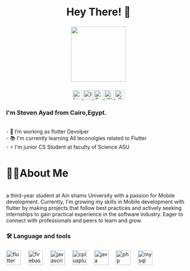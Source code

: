 
<h1 align="center"> Hey There! 👋</h1>


###

<div align="center">
  <img height="150" src="https://media.giphy.com/media/M9gbBd9nbDrOTu1Mqx/giphy.gif"  />
</div>

###

<div align="center">
 <a href="https://www.linkedin.com/in/steven-ayad-731264313?lipi=urn%3Ali%3Apage%3Ad_flagship3_profile_view_base_contact_details%3B9cJcZr%2FcTV2p50ljGtLiqQ%3D%3D " target="_blank">
    <img src="https://img.shields.io/static/v1?message=LinkedIn&logo=linkedin&label=&color=0077B5&logoColor=white&labelColor=&style=for-the-badge" height="25" alt="LinkedIn logo" />
</a>

  <a href="https://www.instagram.com/sosta_779?igsh=MWdvNW8yZTE4a3QxNA%3D%3D&utm_source=qr " target="_blank">
        <img src="https://img.shields.io/static/v1?message=Instagram&logo=instagram&label=&color=E4405F&logoColor=white&labelColor=&style=for-the-badge" height="25" alt="Instagram logo" />
    </a>
    <a href="https://www.facebook.com/share/1687wtdPLw/?mibextid=wwXIfr" target="_blank">
        <img src="https://img.shields.io/static/v1?message=Facebook&logo=facebook&label=&color=1877F2&logoColor=white&labelColor=&style=for-the-badge" height="25" alt="Facebook logo" />
    </a>
    <a href="https://wa.me/+201204615216" target="_blank">
        <img src="https://img.shields.io/static/v1?message=Whatsapp&logo=whatsapp&label=&color=25D366&logoColor=white&labelColor=&style=for-the-badge" height="25" alt="Whatsapp logo" />
    </a>
    <a href="mailto:stevenayad9@gmail.com" target="_blank">
        <img src="https://img.shields.io/static/v1?message=Gmail&logo=gmail&label=&color=D14836&logoColor=white&labelColor=&style=for-the-badge" height="25" alt="Gmail logo" />
    </a>
  </div>

###

<p align="left"><h3>I'm Steven Ayad from Cairo,Egypt.</h3><br>- 🔭 I’m working as  flutter Devolper<br>- 📚 I'm currently learning All teconolgies related to Flutter<br>- ⚡ I'm junior CS Student at faculty of Science ASU</p>

###

<h3 align="left"><h1>👨‍💻About Me</h1><br>a third-year student at Ain shams University with a passion for Mobile development. Currently, I'm growing my skills in   Mobile development with flutter by making projects that follow best practices and actively seeking internships to gain practical experience in the software industry. Eager to connect with professionals and peers to learn and grow.</h3>

###

<h3 align="left">🛠 Language and tools</h3>

###

<div align="left">
  <img src="https://cdn.jsdelivr.net/gh/devicons/devicon/icons/flutter/flutter-original.svg" height="40" alt="flutter logo"  />
  <img width="12" />
  <img src="https://cdn.jsdelivr.net/gh/devicons/devicon/icons/firebase/firebase-plain.svg" height="40" alt="firebase logo"  />
  <img width="12" />
  <img src="https://cdn.jsdelivr.net/gh/devicons/devicon/icons/javascript/javascript-original.svg" height="40" alt="javascript logo"  />
  <img width="12" />
  <img src="https://cdn.jsdelivr.net/gh/devicons/devicon/icons/cplusplus/cplusplus-original.svg" height="40" alt="cplusplus logo"  />
  <img width="12" />
  <img src="https://cdn.jsdelivr.net/gh/devicons/devicon/icons/java/java-original.svg" height="40" alt="java logo"  />
  <img width="12" />
  <img src="https://cdn.jsdelivr.net/gh/devicons/devicon/icons/php/php-original.svg" height="40" alt="php logo"  />
  <img width="12" />
  <img src="https://cdn.jsdelivr.net/gh/devicons/devicon/icons/mysql/mysql-original.svg" height="40" alt="mysql logo"  />
</div>

###




###
